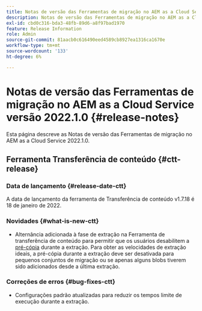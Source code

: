 ```yaml
---
title: Notas de versão das Ferramentas de migração no AEM as a Cloud Service versão 2022.1.0
description: Notas de versão das Ferramentas de migração no AEM as a Cloud Service versão 2022.1.0
exl-id: cbd0c316-bda3-48fb-89d6-a8f97bad1970
feature: Release Information
role: Admin
source-git-commit: 81aacb0c616490eed4589cb8927ea1316ca1670e
workflow-type: tm+mt
source-wordcount: '133'
ht-degree: 6%

---
```


# Notas de versão das Ferramentas de migração no AEM as a Cloud Service versão 2022.1.0 {#release-notes}

Esta página descreve as Notas de versão das Ferramentas de migração no AEM as a Cloud Service 2022.1.0.

## Ferramenta Transferência de conteúdo {#ctt-release}

### Data de lançamento {#release-date-ctt}

A data de lançamento da ferramenta de Transferência de conteúdo v1.7.18 é 18 de janeiro de 2022.

### Novidades {#what-is-new-ctt}

* Alternância adicionada à fase de extração na Ferramenta de transferência de conteúdo para permitir que os usuários desabilitem a [pré-cópia](https://experienceleague.adobe.com/docs/experience-manager-cloud-service/moving/cloud-migration/content-transfer-tool/handling-large-content-repositories.html?lang=pt-BR) durante a extração. Para obter as velocidades de extração ideais, a pré-cópia durante a extração deve ser desativada para pequenos conjuntos de migração ou se apenas alguns blobs tiverem sido adicionados desde a última extração.

### Correções de erros {#bug-fixes-ctt}

* Configurações padrão atualizadas para reduzir os tempos limite de execução durante a extração.
